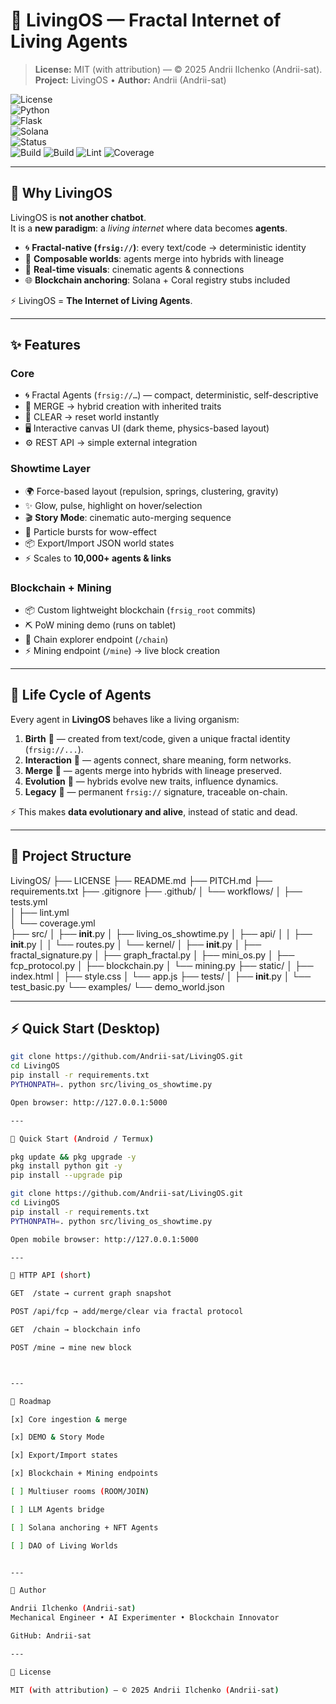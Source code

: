 # 🌌 LivingOS — Fractal Internet of Living Agents  

> **License:** MIT (with attribution) — © 2025 Andrii Ilchenko (Andrii-sat).  
> **Project:** LivingOS • **Author:** Andrii (Andrii-sat)  

![License](https://img.shields.io/badge/License-MIT--Attribution-blue.svg)  
![Python](https://img.shields.io/badge/Python-3.8%2B-informational)  
![Flask](https://img.shields.io/badge/Flask-3.x-black)  
![Solana](https://img.shields.io/badge/Solana-ready-brightgreen)  
![Status](https://img.shields.io/badge/Status-Showtime--Prototype-success)  
![Build](https://github.com/Andrii-sat/LivingOS/actions/workflows/tests.yml/badge.svg) 
![Build](https://github.com/Andrii-sat/LivingOS/actions/workflows/tests.yml/badge.svg)
![Lint](https://github.com/Andrii-sat/LivingOS/actions/workflows/lint.yml/badge.svg)
![Coverage](https://github.com/Andrii-sat/LivingOS/actions/workflows/coverage.yml/badge.svg)

---

## 🚀 Why LivingOS  

LivingOS is **not another chatbot**.  
It is a **new paradigm**: a *living internet* where data becomes **agents**.  

- 🌀 **Fractal-native (`frsig://`)**: every text/code → deterministic identity  
- 🔗 **Composable worlds**: agents merge into hybrids with lineage  
- 🎇 **Real-time visuals**: cinematic agents & connections  
- 🌐 **Blockchain anchoring**: Solana + Coral registry stubs included  

⚡ LivingOS = **The Internet of Living Agents**.  

---

## ✨ Features  

### Core
- 🌀 Fractal Agents (`frsig://…`) — compact, deterministic, self-descriptive  
- 🔗 MERGE → hybrid creation with inherited traits  
- 🧹 CLEAR → reset world instantly  
- 🖥️ Interactive canvas UI (dark theme, physics-based layout)  
- ⚙️ REST API → simple external integration  

### Showtime Layer
- 🌍 Force-based layout (repulsion, springs, clustering, gravity)  
- ✨ Glow, pulse, highlight on hover/selection  
- 🎬 **Story Mode**: cinematic auto-merging sequence  
- 🎇 Particle bursts for wow-effect  
- 📦 Export/Import JSON world states  
- ⚡ Scales to **10,000+ agents & links**  

### Blockchain + Mining
- 📦 Custom lightweight blockchain (`frsig_root` commits)  
- ⛏️ PoW mining demo (runs on tablet)  
- 🔗 Chain explorer endpoint (`/chain`)  
- ⚡ Mining endpoint (`/mine`) → live block creation  

---

## 🌱 Life Cycle of Agents  

Every agent in **LivingOS** behaves like a living organism:  

1. **Birth** 🐣 — created from text/code, given a unique fractal identity (`frsig://...`).  
2. **Interaction** 🔗 — agents connect, share meaning, form networks.  
3. **Merge** 💞 — agents merge into hybrids with lineage preserved.  
4. **Evolution** 🌌 — hybrids evolve new traits, influence dynamics.  
5. **Legacy** 🧬 — permanent `frsig://` signature, traceable on-chain.  

⚡ This makes **data evolutionary and alive**, instead of static and dead.  

---

## 📁 Project Structure

LivingOS/
├── LICENSE
├── README.md
├── PITCH.md
├── requirements.txt
├── .gitignore
├── .github/
│   └── workflows/
│       ├── tests.yml          
│       ├── lint.yml           
│       └── coverage.yml       
├── src/
│   ├── __init__.py
│   ├── living_os_showtime.py
│   ├── api/
│   │   ├── __init__.py
│   │   └── routes.py
│   └── kernel/
│       ├── __init__.py
│       ├── fractal_signature.py
│       ├── graph_fractal.py
│       ├── mini_os.py
│       ├── fcp_protocol.py
│       ├── blockchain.py
│       └── mining.py
├── static/
│   ├── index.html
│   ├── style.css
│   └── app.js
├── tests/
│   ├── __init__.py
│   └── test_basic.py
└── examples/
    └── demo_world.json

---

## ⚡ Quick Start (Desktop)

```bash
git clone https://github.com/Andrii-sat/LivingOS.git
cd LivingOS
pip install -r requirements.txt
PYTHONPATH=. python src/living_os_showtime.py

Open browser: http://127.0.0.1:5000

---

📱 Quick Start (Android / Termux)

pkg update && pkg upgrade -y
pkg install python git -y
pip install --upgrade pip

git clone https://github.com/Andrii-sat/LivingOS.git
cd LivingOS
pip install -r requirements.txt
PYTHONPATH=. python src/living_os_showtime.py

Open mobile browser: http://127.0.0.1:5000

---

🔌 HTTP API (short)

GET  /state → current graph snapshot

POST /api/fcp → add/merge/clear via fractal protocol

GET  /chain → blockchain info

POST /mine → mine new block



---

🔮 Roadmap

[x] Core ingestion & merge

[x] DEMO & Story Mode

[x] Export/Import states

[x] Blockchain + Mining endpoints

[ ] Multiuser rooms (ROOM/JOIN)

[ ] LLM Agents bridge

[ ] Solana anchoring + NFT Agents

[ ] DAO of Living Worlds


---

👤 Author

Andrii Ilchenko (Andrii-sat)
Mechanical Engineer • AI Experimenter • Blockchain Innovator

GitHub: Andrii-sat

---

📜 License

MIT (with attribution) — © 2025 Andrii Ilchenko (Andrii-sat)
